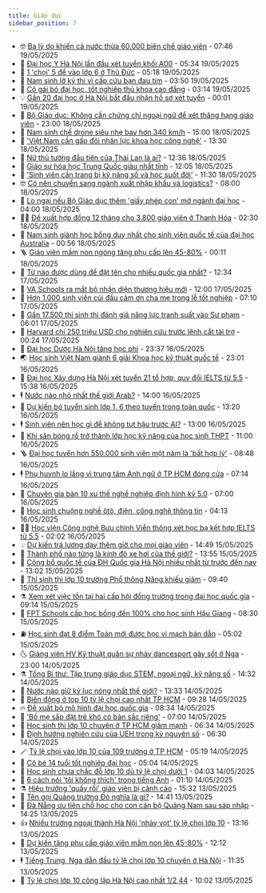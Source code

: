 ```yaml
---
title: Giáo dục
sidebar_position: 7
---
```


<!-- vnexpress-giao-duc:START -->
- 🤓 [Ba lý do khiến cả nước thừa 60.000 biên chế giáo viên](https://vnexpress.net/ba-ly-do-khien-ca-nuoc-thua-60-000-bien-che-giao-vien-4887331.html) - 07:46 19/05/2025
- 🦆 [Đại học Y Hà Nội lần đầu xét tuyển khối A00](https://vnexpress.net/dai-hoc-y-ha-noi-lan-dau-xet-tuyen-khoi-a00-4887806.html) - 05:34 19/05/2025
- 🦩 [1 &#39;chọi&#39; 5 để vào lớp 6 ở Thủ Đức](https://vnexpress.net/1-choi-5-de-vao-lop-6-o-thu-duc-4887798.html) - 05:18 19/05/2025
- 🌮 [Nam sinh lỡ kỳ thi vì cấp cứu bạn đau tim](https://vnexpress.net/nam-sinh-lo-ky-thi-vi-cap-cuu-ban-dau-tim-4887638.html) - 03:50 19/05/2025
- 🔭 [Cô gái bỏ đại học, tốt nghiệp thủ khoa cao đẳng](https://vnexpress.net/co-gai-bo-dai-hoc-tot-nghiep-thu-khoa-cao-dang-4886707.html) - 03:14 19/05/2025
- 💡 [Gần 20 đại học ở Hà Nội bắt đầu nhận hồ sơ xét tuyển](https://vnexpress.net/gan-20-dai-hoc-o-ha-noi-bat-dau-nhan-ho-so-xet-tuyen-4886306.html) - 00:01 19/05/2025
- 🥰 [Bộ Giáo dục: Không cần chứng chỉ ngoại ngữ để xét thăng hạng giáo viên](https://vnexpress.net/bo-giao-duc-khong-can-chung-chi-ngoai-ngu-de-xet-thang-hang-giao-vien-4887309.html) - 23:00 18/05/2025
- 🐲 [Nam sinh chế drone siêu nhẹ bay hơn 340 km/h](https://vnexpress.net/nam-sinh-che-drone-sieu-nhe-bay-hon-340-km-h-4886855.html) - 15:00 18/05/2025
- 🦒 [&#39;Việt Nam cần gấp đôi nhân lực khoa học công nghệ&#39;](https://vnexpress.net/viet-nam-can-gap-doi-nhan-luc-khoa-hoc-cong-nghe-4887488.html) - 13:30 18/05/2025
- 🦆 [Nữ thủ tướng đầu tiên của Thái Lan là ai?](https://vnexpress.net/nu-thu-tuong-dau-tien-cua-thai-lan-la-ai-4887464.html) - 12:36 18/05/2025
- 🧰 [Giáo sư hóa học Trung Quốc giàu nhất tỉnh](https://vnexpress.net/giao-su-hoa-hoc-trung-quoc-giau-nhat-tinh-4887392.html) - 12:05 18/05/2025
- 🐘 [&#39;Sinh viên cần trang bị kỹ năng số và học suốt đời&#39;](https://vnexpress.net/sinh-vien-can-trang-bi-ky-nang-so-va-hoc-suot-doi-4886126.html) - 11:30 18/05/2025
- 🤓 [Có nên chuyển sang ngành xuất nhập khẩu và logistics?](https://vnexpress.net/co-nen-chuyen-sang-nganh-xuat-nhap-khau-va-logistics-4884942.html) - 08:00 18/05/2025
- 🧰 [Lo ngại nếu Bộ Giáo dục thêm &#39;giấy phép con&#39; mở ngành đại học](https://vnexpress.net/lo-ngai-neu-bo-giao-duc-them-giay-phep-con-mo-nganh-dai-hoc-4886660.html) - 04:00 18/05/2025
- 🧑‍💻 [Đề xuất hợp đồng 12 tháng cho 3.800 giáo viên ở Thanh Hóa](https://vnexpress.net/de-xuat-hop-dong-12-thang-cho-3-800-giao-vien-o-thanh-hoa-4887155.html) - 02:30 18/05/2025
- 🫶 [Nam sinh giành học bổng duy nhất cho sinh viên quốc tế của đại học Australia](https://vnexpress.net/nam-sinh-gianh-hoc-bong-duy-nhat-cho-sinh-vien-quoc-te-cua-dai-hoc-australia-4887207.html) - 00:56 18/05/2025
- 🪜 [Giáo viên mầm non ngóng tăng phụ cấp lên 45-80%](https://vnexpress.net/tang-phu-cap-giao-vien-mam-non-len-45-80-4886067.html) - 00:11 18/05/2025
- 🎊 [Từ nào được dùng để đặt tên cho nhiều quốc gia nhất?](https://vnexpress.net/tu-nao-duoc-dung-de-dat-ten-cho-nhieu-quoc-gia-nhat-4887249.html) - 12:34 17/05/2025
- 🧐 [VA Schools ra mắt bộ nhận diện thương hiệu mới](https://vnexpress.net/va-schools-ra-mat-bo-nhan-dien-thuong-hieu-moi-4887252.html) - 12:00 17/05/2025
- 🌈 [Hơn 1.000 sinh viên cúi đầu cảm ơn cha mẹ trong lễ tốt nghiệp](https://vnexpress.net/hon-1-000-sinh-vien-cui-dau-cam-on-cha-me-trong-le-tot-nghiep-4887108.html) - 07:10 17/05/2025
- 🥰 [Gần 17.500 thí sinh thi đánh giá năng lực tranh suất vào Sư phạm](https://vnexpress.net/gan-17-500-thi-sinh-thi-danh-gia-nang-luc-tranh-suat-vao-su-pham-4887111.html) - 06:01 17/05/2025
- 🎡 [Harvard chi 250 triệu USD cho nghiên cứu trước lệnh cắt tài trợ](https://vnexpress.net/harvard-chi-250-trieu-usd-cho-nghien-cuu-truoc-lenh-cat-tai-tro-4886724.html) - 00:24 17/05/2025
- 🎊 [Đại học Dược Hà Nội tăng học phí](https://vnexpress.net/hoc-phi-cach-tinh-diem-xet-tuyen-cua-dai-hoc-duoc-ha-noi-nam-2025-4887014.html) - 23:37 16/05/2025
- 🌏 [Học sinh Việt Nam giành 6 giải Khoa học kỹ thuật quốc tế](https://vnexpress.net/hoc-sinh-viet-nam-gianh-6-giai-khoa-hoc-ky-thuat-quoc-te-4887043.html) - 23:01 16/05/2025
- 🥸 [Đại học Xây dựng Hà Nội xét tuyển 21 tổ hợp, quy đổi IELTS từ 5.5](https://vnexpress.net/dai-hoc-xay-dung-ha-noi-xet-tuyen-21-to-hop-quy-doi-ielts-tu-5-5-4886560.html) - 15:38 16/05/2025
- 🕴 [Nước nào nhỏ nhất thế giới Arab?](https://vnexpress.net/nuoc-nao-nho-nhat-the-gioi-arab-4886984.html) - 14:00 16/05/2025
- 💂 [Dự kiến bỏ tuyển sinh lớp 1, 6 theo tuyến trong toàn quốc](https://vnexpress.net/du-kien-bo-tuyen-sinh-lop-1-6-theo-tuyen-trong-toan-quoc-4887008.html) - 13:20 16/05/2025
- 🕴 [Sinh viên nên học gì để không tụt hậu trước AI?](https://vnexpress.net/sinh-vien-nen-hoc-gi-de-khong-tut-hau-truoc-ai-4886938.html) - 13:00 16/05/2025
- 🌋 [Khi sân bóng rổ trở thành lớp học kỹ năng của học sinh THPT](https://vnexpress.net/khi-san-bong-ro-tro-thanh-lop-hoc-ky-nang-cua-hoc-sinh-thpt-4886247.html) - 11:00 16/05/2025
- 🪜 [Đại học tuyển hơn 550.000 sinh viên một năm là &#39;bất hợp lý&#39;](https://vnexpress.net/dai-hoc-tuyen-hon-550-000-sinh-vien-mot-nam-la-bat-hop-ly-4886861.html) - 08:48 16/05/2025
- 🕴 [Phụ huynh lo lắng vì trung tâm Anh ngữ ở TP HCM đóng cửa](https://vnexpress.net/phu-huynh-lo-lang-vi-trung-tam-anh-ngu-o-tp-hcm-dong-cua-4886841.html) - 07:14 16/05/2025
- 🎃 [Chuyên gia bàn 10 xu thế nghề nghiệp định hình kỷ 5.0](https://vnexpress.net/chuyen-gia-ban-10-xu-the-nghe-nghiep-dinh-hinh-ky-5-0-4886125.html) - 07:00 16/05/2025
- 🦏 [Học sinh chuộng nghề ôtô, điện, công nghệ thông tin](https://vnexpress.net/hoc-sinh-chuong-nghe-oto-dien-cong-nghe-thong-tin-4886655.html) - 04:13 16/05/2025
- 🧑‍🏫 [Học viện Công nghệ Bưu chính Viễn thông xét học bạ kết hợp IELTS từ 5.5](https://vnexpress.net/hoc-vien-cong-nghe-buu-chinh-vien-thong-xet-hoc-ba-ket-hop-ielts-tu-5-5-4886533.html) - 02:02 16/05/2025
- 💡 [Dự kiến trả lương dạy thêm giờ cho mọi giáo viên](https://vnexpress.net/du-kien-tra-luong-day-them-gio-cho-moi-giao-vien-4886549.html) - 14:49 15/05/2025
- 🐎 [Thành phố nào từng là kinh đô xe hơi của thế giới?](https://vnexpress.net/thanh-pho-nao-tung-la-kinh-do-xe-hoi-cua-the-gioi-4886538.html) - 13:55 15/05/2025
- 🧰 [Công bố quốc tế của ĐH Quốc gia Hà Nội nhiều nhất từ trước đến nay](https://vnexpress.net/cong-bo-quoc-te-cua-dh-quoc-gia-ha-noi-nhieu-nhat-tu-truoc-den-nay-4886483.html) - 13:02 15/05/2025
- 🙉 [Thí sinh thi lớp 10 trường Phổ thông Năng khiếu giảm](https://vnexpress.net/ty-le-choi-lop-10-pho-thong-nang-khieu-2025-4886472.html) - 09:40 15/05/2025
- ⚗️ [Xem xét việc tồn tại hai cấp hội đồng trường trong đại học quốc gia](https://vnexpress.net/xem-xet-viec-ton-tai-hai-cap-hoi-dong-truong-trong-dai-hoc-quoc-gia-4886405.html) - 09:14 15/05/2025
- 🌝 [FPT Schools cấp học bổng đến 100% cho học sinh Hậu Giang](https://vnexpress.net/fpt-schools-cap-hoc-bong-den-100-cho-hoc-sinh-hau-giang-4883201.html) - 08:30 15/05/2025
- ⛽️ [Học sinh đạt 8 điểm Toán mới được học vi mạch bán dẫn](https://vnexpress.net/hoc-sinh-dat-8-diem-toan-moi-duoc-hoc-vi-mach-ban-dan-4886284.html) - 05:02 15/05/2025
- 🌜 [Giảng viên HV Kỹ thuật quân sự nhảy dancesport gây sốt ở Nga](https://vnexpress.net/giang-vien-hv-ky-thuat-quan-su-nhay-dancesport-gay-sot-o-nga-4885851.html) - 23:00 14/05/2025
- ⚗️ [Tổng Bí thư: Tập trung giáo dục STEM, ngoại ngữ, kỹ năng số](https://vnexpress.net/tong-bi-thu-tap-trung-giao-duc-stem-ngoai-ngu-ky-nang-so-4886071.html) - 14:32 14/05/2025
- 🧰 [Nước nào giữ kỷ lục nóng nhất thế giới?](https://vnexpress.net/nuoc-nao-giu-ky-luc-nong-nhat-the-gioi-4886049.html) - 13:33 14/05/2025
- 🤗 [Biến động ở top 10 tỷ lệ chọi cao nhất TP HCM](https://vnexpress.net/bien-dong-10-truong-co-ty-le-choi-lop-10-cao-nhat-tp-hcm-4885908.html) - 09:28 14/05/2025
- 🔥 [Đề xuất bỏ mô hình đại học quốc gia](https://vnexpress.net/de-xuat-bo-mo-hinh-dai-hoc-quoc-gia-4885895.html) - 08:34 14/05/2025
- 💪 [&#39;Bố mẹ sắp đặt trẻ khó có bản sắc riêng&#39;](https://vnexpress.net/bo-me-sap-dat-tre-kho-co-ban-sac-rieng-4885840.html) - 07:00 14/05/2025
- 💂 [Học sinh thi lớp 10 chuyên ở TP HCM giảm mạnh](https://vnexpress.net/ty-le-choi-lop-10-chuyen-le-hong-phong-va-tran-dai-nghia-nam-2025-4885853.html) - 06:34 14/05/2025
- 🌮 [Định hướng nghiên cứu của UEH trong kỷ nguyên số](https://vnexpress.net/dinh-huong-nghien-cuu-cua-ueh-trong-ky-nguyen-so-4885849.html) - 06:30 14/05/2025
- 🪄 [Tỷ lệ chọi vào lớp 10 của 109 trường ở TP HCM](https://vnexpress.net/ty-le-choi-vao-lop-10-cong-lap-cua-108-truong-thpt-o-tp-hcm-4885836.html) - 05:19 14/05/2025
- 🎡 [Cô bé 14 tuổi tốt nghiệp đại học](https://vnexpress.net/co-be-14-tuoi-tot-nghiep-dai-hoc-4885670.html) - 05:04 14/05/2025
- 🌈 [Học sinh chưa chắc đỗ lớp 10 dù tỷ lệ chọi dưới 1](https://vnexpress.net/nguyen-tac-xet-tuyen-lop-10-o-ha-noi-4885708.html) - 04:03 14/05/2025
- 🎊 [6 cách nói &#39;tôi không thích&#39; trong tiếng Anh](https://vnexpress.net/6-cach-noi-toi-khong-thich-trong-tieng-anh-4885397.html) - 01:10 14/05/2025
- ⚗️ [Hiệu trưởng &#39;quấy rối&#39; giáo viên bị cảnh cáo](https://vnexpress.net/hieu-truong-quay-roi-giao-vien-bi-canh-cao-4885474.html) - 15:32 13/05/2025
- 🌁 [Tên gọi Quảng trường Đỏ nghĩa là gì?](https://vnexpress.net/ten-goi-quang-truong-do-nghia-la-gi-4885424.html) - 14:41 13/05/2025
- 🦏 [Đà Nẵng ưu tiên chỗ học cho con cán bộ Quảng Nam sau sáp nhập](https://vnexpress.net/da-nang-uu-tien-cho-hoc-cho-con-can-bo-quang-nam-sau-sap-nhap-4885525.html) - 14:25 13/05/2025
- 👍 [Nhiều trường ngoại thành Hà Nội &#39;nhảy vọt&#39; tỷ lệ chọi lớp 10](https://vnexpress.net/bien-dong-ty-le-choi-lop-10-cac-truong-thpt-o-ha-noi-nam-2025-4885520.html) - 13:16 13/05/2025
- 🌈 [Dự kiến tăng phụ cấp giáo viên mầm non lên 45-80%](https://vnexpress.net/du-kien-tang-phu-cap-giao-vien-mam-non-len-45-80-4885515.html) - 12:12 13/05/2025
- 🕴 [Tiếng Trung, Nga dẫn đầu tỷ lệ chọi lớp 10 chuyên ở Hà Nội](https://vnexpress.net/ty-le-choi-lop-10-cac-truong-chuyen-ha-noi-nam-2025-chi-tiet-nhat-4885175.html) - 11:35 13/05/2025
- 🧰 [Tỷ lệ chọi lớp 10 công lập Hà Nội cao nhất 1/2,44](https://vnexpress.net/ty-le-choi-lop-10-cong-lap-ha-noi-cao-nhat-1-2-44-4885159.html) - 10:02 13/05/2025<!-- vnexpress-giao-duc:END -->
